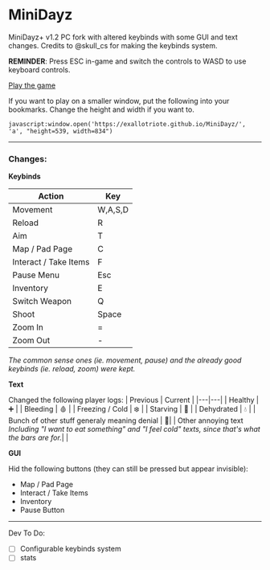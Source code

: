 # MiniDayz
MiniDayz+ v1.2 PC fork with altered keybinds with some GUI and text changes. Credits to @skull_cs for making the keybinds system.

**REMINDER**: Press ESC in-game and switch the controls to WASD to use keyboard controls.

<a href='https://exallotriote.github.io/MiniDayz/'>Play the game</a>

If you want to play on a smaller window, put the following into your bookmarks. Change the height and width if you want to.

`javascript:window.open('https://exallotriote.github.io/MiniDayz/', 'a', "height=539, width=834")`

---

### Changes:

**Keybinds**

| Action  | Key |
|---|---|
| Movement  | W,A,S,D |
| Reload  | R |
| Aim  | T |
| Map / Pad Page  | C |
| Interact / Take Items | F |
| Pause Menu | Esc |
| Inventory | E |
| Switch Weapon | Q |
| Shoot | Space | 
| Zoom In | = |
| Zoom Out | - |

*The common sense ones (ie. movement, pause) and the already good keybinds (ie. reload, zoom) were kept.*

**Text**

Changed the following player logs:
| Previous  | Current |
|---|---|
| Healthy  | ➕ |
| Bleeding  | 🩸 |
| Freezing / Cold  | ❄️ |
| Starving | 🍴 |
| Dehydrated | 💧 |
| Bunch of other stuff generaly meaning denial  | 🚫|
| Other annoying text<br> *Including "I want to eat something" and "I feel cold" texts, since that's what the bars are for.*| |


**GUI**

Hid the following buttons (they can still be pressed but appear invisible):
- Map / Pad Page
- Interact / Take Items
- Inventory
- Pause Button


---

Dev To Do:
- [ ] Configurable keybinds system
- [ ] stats

